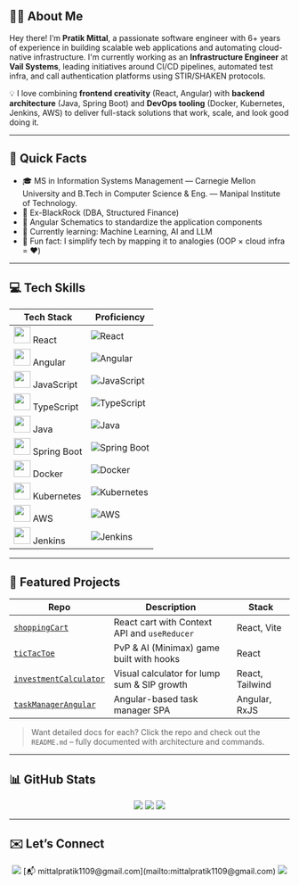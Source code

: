 ## 👨‍💻 About Me

Hey there! I’m **Pratik Mittal**, a passionate software engineer with 6+ years of experience in building scalable web applications and automating cloud-native infrastructure. I'm currently working as an **Infrastructure Engineer** at **Vail Systems**, leading initiatives around CI/CD pipelines, automated test infra, and call authentication platforms using STIR/SHAKEN protocols.

💡 I love combining **frontend creativity** (React, Angular) with **backend architecture** (Java, Spring Boot) and **DevOps tooling** (Docker, Kubernetes, Jenkins, AWS) to deliver full-stack solutions that work, scale, and look good doing it.

---

## 📍 Quick Facts

- 🎓 MS in Information Systems Management — Carnegie Mellon University and B.Tech in Computer Science & Eng. — Manipal Institute of Technology.
- 👔 Ex-BlackRock (DBA, Structured Finance)
- 🚀 Angular Schematics to standardize the application components  
- 🌱 Currently learning: Machine Learning, AI and LLM
- 🧠 Fun fact: I simplify tech by mapping it to analogies (OOP × cloud infra = ❤️)

---

## 💻 Tech Skills

| Tech Stack | Proficiency |
|------------|-------------|
| <img src="https://cdn.jsdelivr.net/gh/devicons/devicon/icons/react/react-original.svg" width="30"/> React | ![React](https://img.shields.io/badge/React-90%25-blue?logo=react) |
| <img src="https://cdn.jsdelivr.net/gh/devicons/devicon/icons/angularjs/angularjs-original.svg" width="30"/> Angular | ![Angular](https://img.shields.io/badge/Angular-95%25-red?logo=angular) |
| <img src="https://cdn.jsdelivr.net/gh/devicons/devicon/icons/javascript/javascript-original.svg" width="30"/> JavaScript | ![JavaScript](https://img.shields.io/badge/JavaScript-90%25-yellow?logo=javascript&logoColor=black) |
| <img src="https://cdn.jsdelivr.net/gh/devicons/devicon/icons/typescript/typescript-original.svg" width="30"/> TypeScript | ![TypeScript](https://img.shields.io/badge/TypeScript-85%25-blue?logo=typescript) |
| <img src="https://cdn.jsdelivr.net/gh/devicons/devicon/icons/java/java-original.svg" width="30"/> Java | ![Java](https://img.shields.io/badge/Java-85%25-orange?logo=java&logoColor=white) |
| <img src="https://cdn.jsdelivr.net/gh/devicons/devicon/icons/spring/spring-original.svg" width="30"/> Spring Boot | ![Spring Boot](https://img.shields.io/badge/Spring_Boot-75%25-green?logo=springboot&logoColor=white) |
| <img src="https://cdn.jsdelivr.net/gh/devicons/devicon/icons/docker/docker-original.svg" width="30"/> Docker | ![Docker](https://img.shields.io/badge/Docker-80%25-blue?logo=docker) |
| <img src="https://cdn.jsdelivr.net/gh/devicons/devicon/icons/kubernetes/kubernetes-plain.svg" width="30"/> Kubernetes | ![Kubernetes](https://img.shields.io/badge/Kubernetes-70%25-blue?logo=kubernetes) |
| <img src="https://cdn.jsdelivr.net/gh/devicons/devicon/icons/amazonwebservices/amazonwebservices-original.svg" width="30"/> AWS | ![AWS](https://img.shields.io/badge/AWS-65%25-orange?logo=amazonaws&logoColor=white) |
| <img src="https://cdn.jsdelivr.net/gh/devicons/devicon/icons/jenkins/jenkins-original.svg" width="30"/> Jenkins | ![Jenkins](https://img.shields.io/badge/Jenkins-75%25-brown?logo=jenkins&logoColor=white) |


---

## 🚀 Featured Projects

| Repo | Description | Stack |
|------|-------------|-------|
| [`shoppingCart`](https://github.com/mittalpratik/shoppingCart) | React cart with Context API and `useReducer` | React, Vite |
| [`ticTacToe`](https://github.com/mittalpratik/ticTacToe) | PvP & AI (Minimax) game built with hooks | React |
| [`investmentCalculator`](https://github.com/mittalpratik/investmentCalculator) | Visual calculator for lump sum & SIP growth | React, Tailwind |
| [`taskManagerAngular`](https://github.com/mittalpratik/taskManagerAngular) | Angular-based task manager SPA | Angular, RxJS |

> Want detailed docs for each? Click the repo and check out the `README.md` – fully documented with architecture and commands.

---

## 📊 GitHub Stats

<p align="center">
  <img src="https://github-readme-stats.vercel.app/api?username=mittalpratik&show_icons=true&theme=radical&count_private=true" />
  <img src="https://github-readme-stats.vercel.app/api/top-langs/?username=mittalpratik&layout=compact&theme=radical" />
  <img src="https://github-readme-streak-stats.herokuapp.com/?user=mittalpratik&theme=radical" />
</p>

---

## ✉️ Let’s Connect

<p align="center">
  <a href="https://www.linkedin.com/in/pratikmittal911"><img src="https://img.shields.io/badge/-LinkedIn-0077B5?style=flat-square&logo=linkedin"/></a>
  [📬 mittalpratik1109@gmail.com](mailto:mittalpratik1109@gmail.com)
  <a href="https://medium.com/@mittalpratik1109"><img src="https://img.shields.io/badge/-Medium-12100E?style=flat-square&logo=medium"/></a>
</p>

